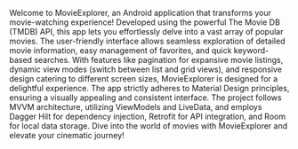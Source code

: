 Welcome to MovieExplorer, an Android application that transforms your movie-watching experience! Developed using the powerful The Movie DB (TMDB) API, this app lets you effortlessly delve into a vast array of popular movies. The user-friendly interface allows seamless exploration of detailed movie information, easy management of favorites, and quick keyword-based searches. With features like pagination for expansive movie listings, dynamic view modes (switch between list and grid views), and responsive design catering to different screen sizes, MovieExplorer is designed for a delightful experience. The app strictly adheres to Material Design principles, ensuring a visually appealing and consistent interface. The project follows MVVM architecture, utilizing ViewModels and LiveData, and employs Dagger Hilt for dependency injection, Retrofit for API integration, and Room for local data storage. Dive into the world of movies with MovieExplorer and elevate your cinematic journey!
